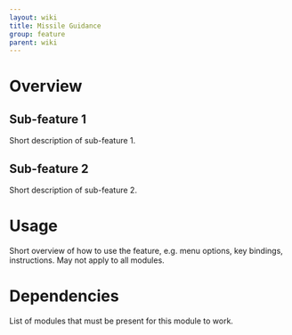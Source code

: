 ```yaml
---
layout: wiki
title: Missile Guidance
group: feature
parent: wiki
---
```


# Overview

## Sub-feature 1
Short description of sub-feature 1.

## Sub-feature 2
Short description of sub-feature 2.


# Usage

Short overview of how to use the feature, e.g. menu options, key bindings, 
instructions. May not apply to all modules.


# Dependencies

List of modules that must be present for this module to work.

